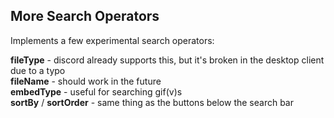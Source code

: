 ## More Search Operators

Implements a few experimental search operators:

**fileType** - discord already supports this, but it's broken in the desktop client due to a typo\
**fileName** - should work in the future\
**embedType** - useful for searching gif(v)s\
**sortBy** / **sortOrder** - same thing as the buttons below the search bar
